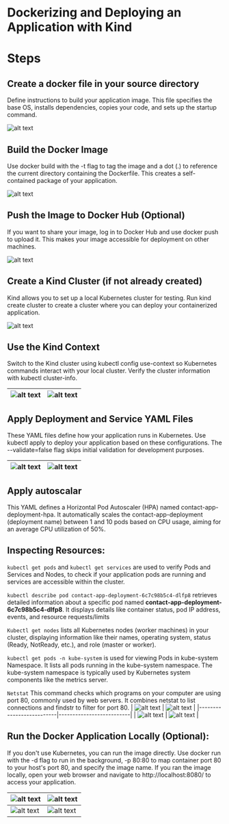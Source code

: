 # Dockerizing and Deploying an Application with Kind
# Steps

## Create a docker file in your source directory
Define instructions to build your application image. This file specifies the base OS, installs dependencies, copies your code, and sets up the startup command.

![alt text](assets/image.png)

## Build the Docker Image
Use docker build with the -t flag to tag the image and a dot (.) to reference the current directory containing the Dockerfile. This creates a self-contained package of your application.

![alt text](assets/image-1.png)

## Push the Image to Docker Hub (Optional)
If you want to share your image, log in to Docker Hub and use docker push to upload it. This makes your image accessible for deployment on other machines.

![alt text](assets/image-2.png)

## Create a Kind Cluster (if not already created)
Kind allows you to set up a local Kubernetes cluster for testing. Run kind create cluster to create a cluster where you can deploy your containerized application.

![alt text](assets/image-3.png)

## Use the Kind Context
Switch to the Kind cluster using kubectl config use-context so Kubernetes commands interact with your local cluster. Verify the cluster information with kubectl cluster-info.

| ![alt text](assets/image-4.png) | ![alt text](assets/image-5.png) |
|--------------------------|--------------------------|

## Apply Deployment and Service YAML Files
These YAML files define how your application runs in Kubernetes. Use kubectl apply to deploy your application based on these configurations. The --validate=false flag skips initial validation for development purposes.

| ![alt text](assets/image-6.png) | ![alt text](assets/image-7.png) |
|--------------------------|--------------------------|

## Apply autoscalar
This YAML defines a Horizontal Pod Autoscaler (HPA) named contact-app-deployment-hpa. It automatically scales the contact-app-deployment (deployment name) between 1 and 10 pods based on CPU usage, aiming for an average CPU utilization of 50%.

## Inspecting Resources:

`kubectl get pods` and `kubectl get services` are used to verify Pods and Services and Nodes, to check if your application pods are running and services are accessible within the cluster.

`kubectl describe pod contact-app-deployment-6c7c98b5c4-dlfp8` retrieves detailed information about a specific pod named **contact-app-deployment-6c7c98b5c4-dlfp8**. It displays details like container status, pod IP address, events, and resource requests/limits

`Kubectl get nodes` lists all Kubernetes nodes (worker machines) in your cluster, displaying information like their names, operating system, status (Ready, NotReady, etc.), and role (master or worker).

`kubectl get pods -n kube-system` is used for viewing Pods in kube-system Namespace. It lists all pods running in the kube-system namespace. The kube-system namespace is typically used by Kubernetes system components like the metrics server.

`Netstat` This command checks which programs on your computer are using port 80, commonly used by web servers. It combines netstat to list connections and findstr to filter for port 80.
| ![alt text](assets/image-8.png) | ![alt text](assets/image-9.png) |
|--------------------------|--------------------------|
| ![alt text](assets/image-10.png) | ![alt text](assets/image-11.png) |

## Run the Docker Application Locally (Optional):
If you don't use Kubernetes, you can run the image directly. Use docker run with the -d flag to run in the background, -p 80:80 to map container port 80 to your host's port 80, and specify the image name. If you ran the image locally, open your web browser and navigate to http://localhost:8080/ to access your application.

| ![alt text](assets/image-12.png) | ![alt text](assets/image-13.png) |
|---------------------------|---------------------------|
| ![alt text](assets/image-14.png) | ![alt text](assets/image-15.png) |